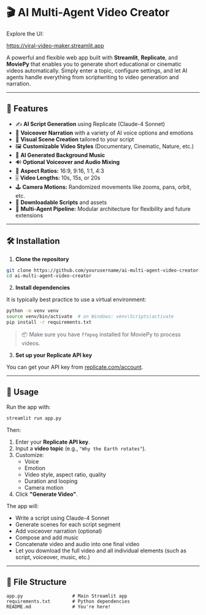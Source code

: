 # 🎬 AI Multi-Agent Video Creator

Explore the UI:

https://viral-video-maker.streamlit.app


A powerful and flexible web app built with **Streamlit**, **Replicate**, and **MoviePy** that enables you to generate short educational or cinematic videos automatically. Simply enter a topic, configure settings, and let AI agents handle everything from scriptwriting to video generation and narration.

---

## 🚀 Features

- ✍️ **AI Script Generation** using Replicate (Claude-4 Sonnet)
- 🎤 **Voiceover Narration** with a variety of AI voice options and emotions
- 🎥 **Visual Scene Creation** tailored to your script
- 🖼️ **Customizable Video Styles** (Documentary, Cinematic, Nature, etc.)
- 🎹 **AI Generated Background Music**
- 🔊 **Optional Voiceover and Audio Mixing**
- 📐 **Aspect Ratios:** 16:9, 9:16, 1:1, 4:3
- 🎚️ **Video Lengths:** 10s, 15s, or 20s
- 🕹️ **Camera Motions:** Randomized movements like zooms, pans, orbit, etc.
- 📁 **Downloadable Scripts** and assets
- 🧠 **Multi-Agent Pipeline:** Modular architecture for flexibility and future extensions

---

## 🛠️ Installation

1. **Clone the repository**

```bash
git clone https://github.com/yourusername/ai-multi-agent-video-creator.git
cd ai-multi-agent-video-creator
```

2. **Install dependencies**

It is typically best practice to use a virtual environment:

```bash
python -m venv venv
source venv/bin/activate  # on Windows: venv\Scripts\activate
pip install -r requirements.txt
```

> 📦 Make sure you have `ffmpeg` installed for MoviePy to process videos.

3. **Set up your Replicate API key**

You can get your API key from [replicate.com/account](https://replicate.com/account).

---

## 📄 Usage

Run the app with:

```bash
streamlit run app.py
```

Then:

1. Enter your **Replicate API key**.
2. Input a **video topic** (e.g., `"Why the Earth rotates"`).
3. Customize:
   - Voice
   - Emotion
   - Video style, aspect ratio, quality
   - Duration and looping
   - Camera motion
4. Click **"Generate Video"**.

The app will:
- Write a script using Claude-4 Sonnet
- Generate scenes for each script segment
- Add voiceover narration (optional)
- Compose and add music
- Concatenate video and audio into one final video
- Let you download the full video and all individual elements (such as script, voiceover, music, etc.)



---

## 📁 File Structure

```plaintext
app.py                  # Main Streamlit app
requirements.txt        # Python dependencies
README.md               # You're here!
